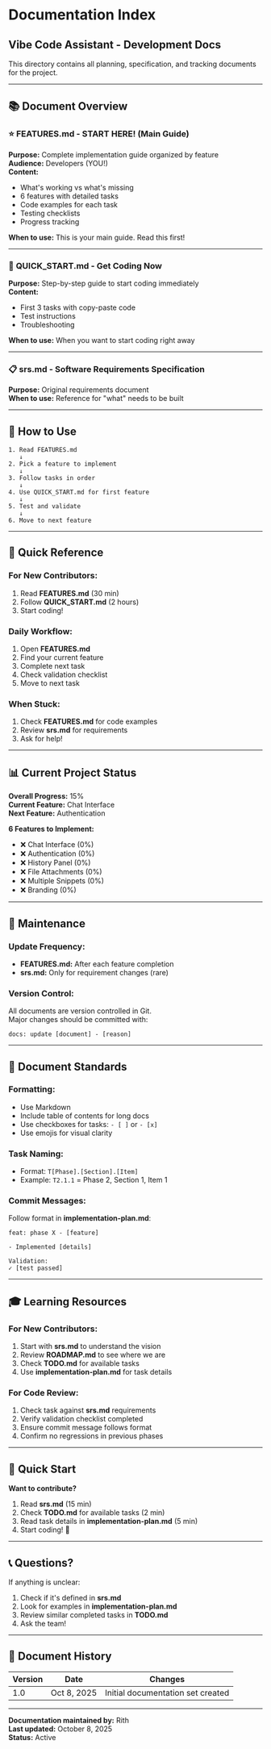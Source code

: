 # Documentation Index
## Vibe Code Assistant - Development Docs

This directory contains all planning, specification, and tracking documents for the project.

---

## 📚 Document Overview

### ⭐ **FEATURES.md** - START HERE! (Main Guide)
**Purpose:** Complete implementation guide organized by feature  
**Audience:** Developers (YOU!)  
**Content:**
- What's working vs what's missing
- 6 features with detailed tasks
- Code examples for each task
- Testing checklists
- Progress tracking

**When to use:** This is your main guide. Read this first!

---

### 📖 **QUICK_START.md** - Get Coding Now
**Purpose:** Step-by-step guide to start coding immediately  
**Content:**
- First 3 tasks with copy-paste code
- Test instructions
- Troubleshooting

**When to use:** When you want to start coding right away

---

### 📋 **srs.md** - Software Requirements Specification
**Purpose:** Original requirements document  
**When to use:** Reference for "what" needs to be built

---

## 🔄 How to Use

```
1. Read FEATURES.md
   ↓
2. Pick a feature to implement
   ↓
3. Follow tasks in order
   ↓
4. Use QUICK_START.md for first feature
   ↓
5. Test and validate
   ↓
6. Move to next feature
```

---

## 🎯 Quick Reference

### For New Contributors:
1. Read **FEATURES.md** (30 min)
2. Follow **QUICK_START.md** (2 hours)
3. Start coding!

### Daily Workflow:
1. Open **FEATURES.md**
2. Find your current feature
3. Complete next task
4. Check validation checklist
5. Move to next task

### When Stuck:
1. Check **FEATURES.md** for code examples
2. Review **srs.md** for requirements
3. Ask for help!

---

## 📊 Current Project Status

**Overall Progress:** 15%  
**Current Feature:** Chat Interface  
**Next Feature:** Authentication  

**6 Features to Implement:**
- ❌ Chat Interface (0%)
- ❌ Authentication (0%)
- ❌ History Panel (0%)
- ❌ File Attachments (0%)
- ❌ Multiple Snippets (0%)
- ❌ Branding (0%)

---

## 🔧 Maintenance

### Update Frequency:
- **FEATURES.md:** After each feature completion
- **srs.md:** Only for requirement changes (rare)

### Version Control:
All documents are version controlled in Git.  
Major changes should be committed with:
```
docs: update [document] - [reason]
```

---

## 📝 Document Standards

### Formatting:
- Use Markdown
- Include table of contents for long docs
- Use checkboxes for tasks: `- [ ]` or `- [x]`
- Use emojis for visual clarity

### Task Naming:
- Format: `T[Phase].[Section].[Item]`
- Example: `T2.1.1` = Phase 2, Section 1, Item 1

### Commit Messages:
Follow format in **implementation-plan.md**:
```
feat: phase X - [feature]

- Implemented [details]

Validation:
✓ [test passed]
```

---

## 🎓 Learning Resources

### For New Contributors:
1. Start with **srs.md** to understand the vision
2. Review **ROADMAP.md** to see where we are
3. Check **TODO.md** for available tasks
4. Use **implementation-plan.md** for task details

### For Code Review:
1. Check task against **srs.md** requirements
2. Verify validation checklist completed
3. Ensure commit message follows format
4. Confirm no regressions in previous phases

---

## 🚀 Quick Start

**Want to contribute?**

1. Read **srs.md** (15 min)
2. Check **TODO.md** for available tasks (2 min)
3. Read task details in **implementation-plan.md** (5 min)
4. Start coding! 🎉

---

## 📞 Questions?

If anything is unclear:
1. Check if it's defined in **srs.md**
2. Look for examples in **implementation-plan.md**
3. Review similar completed tasks in **TODO.md**
4. Ask the team!

---

## 📅 Document History

| Version | Date | Changes |
|---------|------|---------|
| 1.0 | Oct 8, 2025 | Initial documentation set created |

---

**Documentation maintained by:** Rith  
**Last updated:** October 8, 2025  
**Status:** Active
